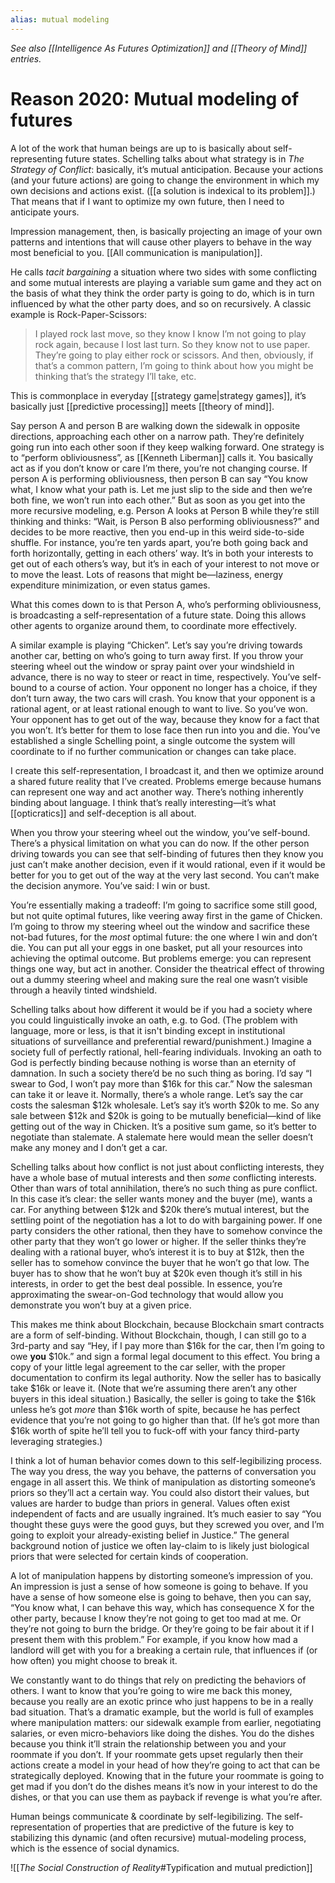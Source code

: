 ```yaml
---
alias: mutual modeling
---
```


_See also [[Intelligence As Futures Optimization]] and [[Theory of Mind]] entries._

# Reason 2020: Mutual modeling of futures

A lot of the work that human beings are up to is basically about self-representing future states. Schelling talks about what strategy is in _The Strategy of Conflict_: basically, it’s mutual anticipation. Because your actions (and your future actions) are going to change the environment in which my own decisions and actions exist. ([[a solution is indexical to its problem]].) That means that if I want to optimize my own future, then I need to anticipate yours.

Impression management, then, is basically projecting an image of your own patterns and intentions that will cause other players to behave in the way most beneficial to you. [[All communication is manipulation]]. 

He calls _tacit bargaining_ a situation where two sides with some conflicting and some mutual interests are playing a variable sum game and they act on the basis of what they think the order party is going to do, which is in turn influenced by what the other party does, and so on recursively. A classic example is Rock-Paper-Scissors:

> I played rock last move, so they know I know I’m not going to play rock again, because I lost last turn. So they know not to use paper. They’re going to play either rock or scissors. And then, obviously, if that’s a common pattern, I’m going to think about how you might be thinking that’s the strategy I’ll take, etc. 

This is commonplace in everyday [[strategy game|strategy games]], it’s basically just [[predictive processing]] meets [[theory of mind]].

Say person A and person B are walking down the sidewalk in opposite directions, approaching each other on a narrow path. They’re definitely going run into each other soon if they keep walking forward. One strategy is to “perform obliviousness”, as [[Kenneth Liberman]] calls it. You basically act as if you don’t know or care I’m there, you’re not changing course. If person A is performing obliviousness, then person B can say “You know what, I know what your path is. Let me just slip to the side and then we’re both fine, we won’t run into each other.” But as soon as you get into the more recursive modeling, e.g. Person A looks at Person B while they’re still thinking and thinks: “Wait, is Person B also performing obliviousness?” and decides to be more reactive, then you end-up in this weird side-to-side shuffle. For instance, you’re ten yards apart, you’re both going back and forth horizontally,  getting in each others’ way. It’s in both your interests to get out of each others’s way, but it’s in each of your interest to not move or to move the least. Lots of reasons that might be—laziness, energy expenditure minimization, or even status games.

What this comes down to is that Person A, who’s performing obliviousness, is broadcasting a self-representation of a future state. Doing this allows other agents to organize around them, to coordinate more effectively.

A similar example is playing “Chicken”. Let’s say you’re driving towards another car, betting on who’s going to turn away first. If you throw your steering wheel out the window or spray paint over your windshield in advance, there is no way to steer or react in time, respectively. You’ve self-bound to a course of action. Your opponent no longer has a choice, if they don’t turn away, the two cars will crash. You know that your opponent is a rational agent, or at least rational enough to want to live. So you’ve won. Your opponent has to get out of the way, because they know for a fact that you won’t. It’s better for them to lose face then run into you and die. You’ve established a single Schelling point, a single outcome the system will coordinate to if no further communication or changes can take place.

I create this self-representation, I broadcast it, and then we optimize around a shared future reality that I’ve created. Problems emerge because humans can represent one way and act another way. There’s nothing inherently binding about language. I think that’s really interesting—it’s what [[opticratics]] and self-deception is all about. 

When you throw your steering wheel out the window, you’ve self-bound. There’s a physical limitation on what you can do now. If the other person driving towards you can see that self-binding of futures then they know you just can’t make another decision, even if it would rational, even if it would be better for you to get out of the way at the very last second. You can’t make the decision anymore. You’ve said: I win or bust.

You’re essentially making a tradeoff: I’m going to sacrifice some still good, but not quite optimal futures, like veering away first in the game of Chicken. I’m going to throw my steering wheel out the window and sacrifice these not-bad futures, for the _most_ optimal future: the one where I win and don’t die. You can put all your eggs in one basket, put all your resources into achieving the optimal outcome. But problems emerge: you can represent things one way,  but act in another. Consider the theatrical effect of throwing out a dummy steering wheel and making sure the real one wasn’t visible through a heavily tinted windshield.

Schelling talks about how different it would be if you had a society where you could linguistically invoke an oath, e.g. to God. (The problem with language, more or less, is that it isn't binding except in institutional situations of surveillance and preferential reward/punishment.) Imagine a society full of perfectly rational, hell-fearing individuals. Invoking an oath to God is perfectly binding because nothing is worse than an eternity of damnation. In such a society there’d be no such thing as boring. I’d say “I swear to God, I won’t pay more than $16k for this car.” Now the salesman can take it or leave it. Normally, there’s a whole range. Let’s say the car costs the salesman $12k wholesale. Let’s say it’s worth $20k to me. So any sale between $12k and $20k is going to be mutually beneficial—kind of like getting out of the way in Chicken. It’s a positive sum game, so it’s better to negotiate than stalemate. A stalemate here would mean the seller doesn’t make any money and I don’t get a car. 

Schelling talks about how conflict is not just about conflicting interests, they have a whole base of mutual interests and then _some_ conflicting interests. Other than wars of total annihilation, there’s no such thing as pure conflict.  In this case it’s clear: the seller wants money and the buyer (me), wants a car. For anything between $12k and $20k there’s mutual interest, but the settling point of the negotiation has a lot to do with bargaining power. If one party considers the other rational, then they have to somehow convince the other party that they won’t go lower or higher. If the seller thinks they’re dealing with a rational buyer, who’s interest it is to buy at $12k, then the seller has to somehow convince the buyer that he won’t go that low. The buyer has to show that he won’t buy at $20k even though it’s still in his interests, in order to get the best deal possible. In essence, you’re approximating the swear-on-God technology that would allow you demonstrate you won’t buy at a given price.

This makes me think about  Blockchain, because Blockchain smart contracts are a form of self-binding.  Without Blockchain, though, I can still go to a 3rd-party and say “Hey, if I pay more than $16k for the car, then I’m going to owe **you** $10k.” and sign a formal legal document to this effect. You bring a copy of your little legal agreement to the car seller, with the proper documentation to confirm its legal authority. Now the seller has to basically take $16k or leave it.  (Note that we’re assuming there aren’t any other buyers in this ideal situation.) Basically, the seller is going to take the $16k unless he’s got _more_ than $16k worth of spite, because he has perfect evidence that you’re not going to go higher than that. (If he’s got more than $16k worth of spite he’ll tell you to fuck-off with your fancy third-party leveraging strategies.) 

I think a lot of human behavior comes down to this self-legibilizing process. The way you dress, the way you behave, the patterns of conversation you engage in all assert this. We think of manipulation as distorting someone’s priors so they’ll act a certain way. You could also distort their values, but values are harder to budge than priors in general. Values often exist independent of facts and are usually ingrained. It’s much easier to say “You thought these guys were the good guys, but they screwed you over, and I’m going to exploit your already-existing belief in Justice.” The general background notion of justice we often lay-claim to is likely just biological priors that were selected for certain kinds of cooperation.

A lot of manipulation happens by distorting someone’s impression of you. An impression is just a sense of how someone is going to behave. If you have a sense of how someone else is going to behave, then you can say, “You know what, I can behave this way, which has consequence X for the other party, because I know they’re not going to  get too mad at me. Or they’re not going to burn the bridge. Or they’re going to be fair about it if I present them with this problem.”  For example, if you know how mad a landlord will get with you for a breaking a certain rule, that influences if (or how often) you might choose to break it. 

We constantly want to do things that rely on predicting the behaviors of others. I want to know that you’re going to wire me back this money, because you really are an exotic prince who just happens to be in a really bad situation. That’s a dramatic example, but the world is full of examples where manipulation matters: our sidewalk example from earlier, negotiating salaries, or even micro-behaviors like doing the dishes. You do the dishes because you think it’ll strain the relationship between you and your roommate if you don’t. If your roommate gets upset regularly then their actions create a model in your head of how they’re going to act that can be strategically deployed. Knowing that in the future your roommate is going to get mad if you don’t do the dishes means it’s now in your interest to do the dishes, or that you can use them as payback if revenge is what you’re after.

Human beings communicate & coordinate by self-legibilizing. The self-representation of properties that are predictive of the future is key to stabilizing this dynamic (and often recursive) mutual-modeling process, which is the essence of social dynamics.

![[_The Social Construction of Reality_#Typification and mutual prediction]]